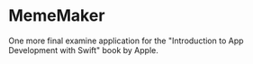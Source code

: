 # MemeMaker
One more final examine application for the "Introduction to App Development with Swift" book by Apple.

